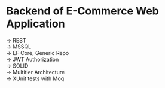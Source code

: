# Backend of E-Commerce Web Application
-> REST </br>
-> MSSQL </br>
-> EF Core, Generic Repo </br>
-> JWT Authorization </br>
-> SOLID </br>
-> Multitier Architecture </br>
-> XUnit tests with Moq </br>
